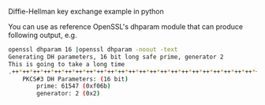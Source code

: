 Diffie-Hellman key exchange example in python

You can use as reference OpenSSL's dhparam module that can produce following output, e.g.

```bash
openssl dhparam 16 |openssl dhparam -noout -text
Generating DH parameters, 16 bit long safe prime, generator 2
This is going to take a long time
.++*++*++*++*++*++*++*++*++*++*++*++*++*++*++*++*++*++*++*++*++*++*++*++*++*++*++*
    PKCS#3 DH Parameters: (16 bit)
        prime: 61547 (0xf06b)
        generator: 2 (0x2)
```
